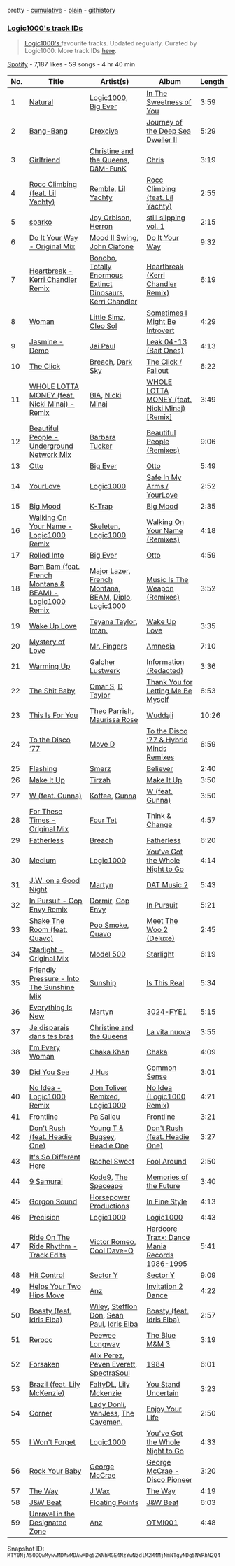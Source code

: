 pretty - [cumulative](/playlists/cumulative/37i9dQZF1DWWbEGrb2ydWx.md) - [plain](/playlists/plain/37i9dQZF1DWWbEGrb2ydWx) - [githistory](https://github.githistory.xyz/mackorone/spotify-playlist-archive/blob/main/playlists/plain/37i9dQZF1DWWbEGrb2ydWx)

### [Logic1000's track IDs](https://open.spotify.com/playlist/37i9dQZF1DWWbEGrb2ydWx)

> <a href="spotify:artist:2EFsfh1zewsSWhDINv7j1I">Logic1000's </a> favourite tracks\.  Updated regularly\. Curated by Logic1000\. More track IDs <a href="spotify:genre:track\_id">here</a>.

[Spotify](https://open.spotify.com/user/spotify) - 7,187 likes - 59 songs - 4 hr 40 min

| No. | Title | Artist(s) | Album | Length |
|---|---|---|---|---|
| 1 | [Natural](https://open.spotify.com/track/0kGkvqy8ne40PwxNWZ01XL) | [Logic1000](https://open.spotify.com/artist/2EFsfh1zewsSWhDINv7j1I), [Big Ever](https://open.spotify.com/artist/6S6PrVKF41V5qJxz4fZB56) | [In The Sweetness of You](https://open.spotify.com/album/2WhtBcrSznou12dcd4YPnq) | 3:59 |
| 2 | [Bang\-Bang](https://open.spotify.com/track/7887Ib2JqOToK0H7Vbj9U7) | [Drexciya](https://open.spotify.com/artist/3KcV1kKG7Y0Gq7xPAGVjkZ) | [Journey of the Deep Sea Dweller II](https://open.spotify.com/album/7667PPz2YOHSlwc6cNgTQr) | 5:29 |
| 3 | [Girlfriend](https://open.spotify.com/track/3dWRcazAn4jN75zh3VKyI6) | [Christine and the Queens](https://open.spotify.com/artist/04vj3iPUiVh5melWr0w3xT), [DāM\-FunK](https://open.spotify.com/artist/1AEcpjnSCmm53IBZQo3g9z) | [Chris](https://open.spotify.com/album/08LcAgUEeFV4tM3WPPpbYh) | 3:19 |
| 4 | [Rocc Climbing \(feat\. Lil Yachty\)](https://open.spotify.com/track/5bBzkJE9BqYTL27webAUCw) | [Remble](https://open.spotify.com/artist/65s98MYZ4xFpgKlUYS5XKw), [Lil Yachty](https://open.spotify.com/artist/6icQOAFXDZKsumw3YXyusw) | [Rocc Climbing \(feat\. Lil Yachty\)](https://open.spotify.com/album/6MJPvYn6Xw3PIwUMyNXpS7) | 2:55 |
| 5 | [sparko](https://open.spotify.com/track/6SqxjFzb0cvtWyEE3elRj3) | [Joy Orbison](https://open.spotify.com/artist/0aIpJqqTLf683ojWREc5lg), [Herron](https://open.spotify.com/artist/1bpUoSimXPBJ4ynN4mDOeh) | [still slipping vol\. 1](https://open.spotify.com/album/5atrOg1aO4d5KEcYo4UBIA) | 2:15 |
| 6 | [Do It Your Way \- Original Mix](https://open.spotify.com/track/6bxeekI9n4mFVw4GoeQZMa) | [Mood II Swing](https://open.spotify.com/artist/1ioarahrQVnmKor7JmN5Av), [John Ciafone](https://open.spotify.com/artist/3vESvN8vGnaIif4ZDOcxVC) | [Do It Your Way](https://open.spotify.com/album/2GeAr9D1kztZrxjuLfyYKv) | 9:32 |
| 7 | [Heartbreak \- Kerri Chandler Remix](https://open.spotify.com/track/6UpWBI1nTv9PnqnGKuzIuT) | [Bonobo](https://open.spotify.com/artist/0cmWgDlu9CwTgxPhf403hb), [Totally Enormous Extinct Dinosaurs](https://open.spotify.com/artist/0g3NiCRhEv7M4SEDMrpItN), [Kerri Chandler](https://open.spotify.com/artist/7nqpEU6DCHkNtK1bYsyS3W) | [Heartbreak \(Kerri Chandler Remix\)](https://open.spotify.com/album/6gxKfyBsjJVL2GdH2YBajb) | 6:19 |
| 8 | [Woman](https://open.spotify.com/track/60GM1mA58L7SYD1bLQXBho) | [Little Simz](https://open.spotify.com/artist/6eXZu6O7nAUA5z6vLV8NKI), [Cleo Sol](https://open.spotify.com/artist/3ETLPQkcEd7z4k3IbZmXMq) | [Sometimes I Might Be Introvert](https://open.spotify.com/album/4nOym5RKE8Opauf3rMxPAW) | 4:29 |
| 9 | [Jasmine \- Demo](https://open.spotify.com/track/44LAHDPaM5dvkmmD5w1W84) | [Jai Paul](https://open.spotify.com/artist/53wZLCnhshZKDRs3uopFBc) | [Leak 04\-13 \(Bait Ones\)](https://open.spotify.com/album/4bCsLPQuCdQQBQOLs5MuNr) | 4:13 |
| 10 | [The Click](https://open.spotify.com/track/5exQy7sHiO0vdOXBUthIMr) | [Breach](https://open.spotify.com/artist/2MMkuQE0f6CDaamJdWXaCC), [Dark Sky](https://open.spotify.com/artist/1qo9Fb4nYgez0Hpfi2RuiV) | [The Click / Fallout](https://open.spotify.com/album/6ifRXj7GTmeghO5Bdf7mZ2) | 6:22 |
| 11 | [WHOLE LOTTA MONEY \(feat\. Nicki Minaj\) \- Remix](https://open.spotify.com/track/67G6iaOw8DZqp1z8STR89R) | [BIA](https://open.spotify.com/artist/6veh5zbFpm31XsPdjBgPER), [Nicki Minaj](https://open.spotify.com/artist/0hCNtLu0JehylgoiP8L4Gh) | [WHOLE LOTTA MONEY \(feat\. Nicki Minaj\) \[Remix\]](https://open.spotify.com/album/7swo0lVREzeFmLpCTKAkzs) | 3:49 |
| 12 | [Beautiful People \- Underground Network Mix](https://open.spotify.com/track/6WnWvRVzXJWEHxkhDKmt8u) | [Barbara Tucker](https://open.spotify.com/artist/6txh5tFMJyxSwT0iE7wX2w) | [Beautiful People \(Remixes\)](https://open.spotify.com/album/4FjqVqy1KwVl5VinivSgKN) | 9:06 |
| 13 | [Otto](https://open.spotify.com/track/0w5frpmwoOzNokavFK59TX) | [Big Ever](https://open.spotify.com/artist/6S6PrVKF41V5qJxz4fZB56) | [Otto](https://open.spotify.com/album/3ucYiqS68iOWRqRg9Ec3X7) | 5:49 |
| 14 | [YourLove](https://open.spotify.com/track/2yQweA8nCYuzFj15LiOb41) | [Logic1000](https://open.spotify.com/artist/2EFsfh1zewsSWhDINv7j1I) | [Safe In My Arms / YourLove](https://open.spotify.com/album/2B7X9jUKwOhDLouk997Ut3) | 2:52 |
| 15 | [Big Mood](https://open.spotify.com/track/2LpQyvDz8M5QTki5e2t39u) | [K\-Trap](https://open.spotify.com/artist/39XT9gMoNmMCOlvTTR273m) | [Big Mood](https://open.spotify.com/album/3Fi6mbVEP7GDSqv3eLjtHi) | 2:35 |
| 16 | [Walking On Your Name \- Logic1000 Remix](https://open.spotify.com/track/0sbcE7ltIt3tM47UTK0mmP) | [Skeleten](https://open.spotify.com/artist/4VZEaqiJm8GOd1pSgjD62y), [Logic1000](https://open.spotify.com/artist/2EFsfh1zewsSWhDINv7j1I) | [Walking On Your Name \(Remixes\)](https://open.spotify.com/album/2UqZWogF2knW9C8O2pVKwE) | 4:18 |
| 17 | [Rolled Into](https://open.spotify.com/track/7ey9Vy7ItOngqKZaNWZaOZ) | [Big Ever](https://open.spotify.com/artist/6S6PrVKF41V5qJxz4fZB56) | [Otto](https://open.spotify.com/album/3ucYiqS68iOWRqRg9Ec3X7) | 4:59 |
| 18 | [Bam Bam \(feat\. French Montana & BEAM\) \- Logic1000 Remix](https://open.spotify.com/track/0qFUWjkALonYZxnHjeXjPn) | [Major Lazer](https://open.spotify.com/artist/738wLrAtLtCtFOLvQBXOXp), [French Montana](https://open.spotify.com/artist/6vXTefBL93Dj5IqAWq6OTv), [BEAM](https://open.spotify.com/artist/46MWeeHNVMYRIIofQBEX98), [Diplo](https://open.spotify.com/artist/5fMUXHkw8R8eOP2RNVYEZX), [Logic1000](https://open.spotify.com/artist/2EFsfh1zewsSWhDINv7j1I) | [Music Is The Weapon \(Remixes\)](https://open.spotify.com/album/1mKjtx0Gq8cY3FC8l66SrK) | 3:52 |
| 19 | [Wake Up Love](https://open.spotify.com/track/2KkNkv6ciB6bt2hvHtOrin) | [Teyana Taylor](https://open.spotify.com/artist/4ULO7IGI3M2bo0Ap7B9h8a), [Iman.](https://open.spotify.com/artist/4snOTeLIxOa9anlWC3k5cC) | [Wake Up Love](https://open.spotify.com/album/4bIuE7S9tX7bZttvusd6QR) | 3:35 |
| 20 | [Mystery of Love](https://open.spotify.com/track/1E8hMeQvfgvQPjN3BZ2viF) | [Mr\. Fingers](https://open.spotify.com/artist/0dRiUTGvNV17AMIULRYsvn) | [Amnesia](https://open.spotify.com/album/201nAW1V2QI2jDbGci7K3g) | 7:10 |
| 21 | [Warming Up](https://open.spotify.com/track/7mkGyBb7Bhftg5St3Aka5K) | [Galcher Lustwerk](https://open.spotify.com/artist/1c7bxvBwJrMuZKwx4EDPHf) | [Information \(Redacted\)](https://open.spotify.com/album/12gAB26MYzHb34WYOxjM3W) | 3:36 |
| 22 | [The Shit Baby](https://open.spotify.com/track/77u4D7eaO0T6zVby7kybyP) | [Omar S](https://open.spotify.com/artist/3BvWiyLcyLMoOIm2U8HepI), [D Taylor](https://open.spotify.com/artist/5T3UHLFXGCs6i2EmnYMo5I) | [Thank You for Letting Me Be Myself](https://open.spotify.com/album/4F2e3QOG2AqIIu8XxTIRGi) | 6:53 |
| 23 | [This Is For You](https://open.spotify.com/track/2OevY7Yt9Lsb1V3WCbAgD7) | [Theo Parrish](https://open.spotify.com/artist/3qMRvSHJpaRjGDkIeNMoGz), [Maurissa Rose](https://open.spotify.com/artist/2VZfxVHA2JsWss2mJCYmv1) | [Wuddaji](https://open.spotify.com/album/3U3U9BOpEcgFHxcMuoR52Q) | 10:26 |
| 24 | [To the Disco ‘77](https://open.spotify.com/track/0OvwOCehqyC5xe6VOir4V5) | [Move D](https://open.spotify.com/artist/3hwmrS8MSceZwnZYvZFf97) | [To the Disco ‘77 & Hybrid Minds Remixes](https://open.spotify.com/album/3H2mfAIeVYFzq8nw2PiRif) | 6:59 |
| 25 | [Flashing](https://open.spotify.com/track/5nK7GgQilC7XB1MfSuJEtT) | [Smerz](https://open.spotify.com/artist/1f8PlfSHEW6fHnILSzm8dI) | [Believer](https://open.spotify.com/album/6L0IdiiAC6ELOGyksKclzn) | 2:40 |
| 26 | [Make It Up](https://open.spotify.com/track/66aoMO408FA4pLR2xWVH3f) | [Tirzah](https://open.spotify.com/artist/6f5lOlSFJw9K79gaNnmWAd) | [Make It Up](https://open.spotify.com/album/7dc8lqqkFo9yNll6VmSsg1) | 3:50 |
| 27 | [W \(feat\. Gunna\)](https://open.spotify.com/track/6xW2g0c5uSoa3S6xk9eI4j) | [Koffee](https://open.spotify.com/artist/1gWjcmBsveEYMxOZ0VRi32), [Gunna](https://open.spotify.com/artist/2hlmm7s2ICUX0LVIhVFlZQ) | [W \(feat\. Gunna\)](https://open.spotify.com/album/4CGh0wfCdEh3xZVHx8uJK5) | 3:50 |
| 28 | [For These Times \- Original Mix](https://open.spotify.com/track/45by5RY3OL9PmKecKej79H) | [Four Tet](https://open.spotify.com/artist/7Eu1txygG6nJttLHbZdQOh) | [Think & Change](https://open.spotify.com/album/6OFlmBDfwGMBQce1sh1ylG) | 4:57 |
| 29 | [Fatherless](https://open.spotify.com/track/5Bs93ZX1NAjAT5tPyPLJRA) | [Breach](https://open.spotify.com/artist/2MMkuQE0f6CDaamJdWXaCC) | [Fatherless](https://open.spotify.com/album/4FhBOsnkUXVVSnRkG7ikcr) | 6:20 |
| 30 | [Medium](https://open.spotify.com/track/6cZOCKcURyJNou1nudfb5X) | [Logic1000](https://open.spotify.com/artist/2EFsfh1zewsSWhDINv7j1I) | [You've Got the Whole Night to Go](https://open.spotify.com/album/5xp8nj4Uji2Kr1nkm3CLFC) | 4:14 |
| 31 | [J.W\. on a Good Night](https://open.spotify.com/track/5ftI5jeqgxBMAFVVpK0ApJ) | [Martyn](https://open.spotify.com/artist/68i1l0GWQ5dwzAy1UVNHNw) | [DAT Music 2](https://open.spotify.com/album/6QoY08xZUGGVzI95yI6l7i) | 5:43 |
| 32 | [In Pursuit \- Cop Envy Remix](https://open.spotify.com/track/6TOfCBjiM08TRMHeOWS03V) | [Dormir](https://open.spotify.com/artist/6NeUtAR8dDb4RFlJgFhvHY), [Cop Envy](https://open.spotify.com/artist/2Kw0Sr0n8G0uuzyeFdANyF) | [In Pursuit](https://open.spotify.com/album/7uuM6lBa2sX6AoXECbIXTR) | 5:21 |
| 33 | [Shake The Room \(feat\. Quavo\)](https://open.spotify.com/track/5Ar2IdS42hvVwV7EhflI8b) | [Pop Smoke](https://open.spotify.com/artist/0eDvMgVFoNV3TpwtrVCoTj), [Quavo](https://open.spotify.com/artist/0VRj0yCOv2FXJNP47XQnx5) | [Meet The Woo 2 \(Deluxe\)](https://open.spotify.com/album/5NTOvCGu7HT4DgJGLXtKUU) | 2:45 |
| 34 | [Starlight \- Original Mix](https://open.spotify.com/track/7pwA0lkUxRVUmwp8BzZsAZ) | [Model 500](https://open.spotify.com/artist/2Djz8cbEv5rtrYrJYdzQ20) | [Starlight](https://open.spotify.com/album/6StG61wOmTvfUmfz0szLpz) | 6:19 |
| 35 | [Friendly Pressure \- Into The Sunshine Mix](https://open.spotify.com/track/0RZmpy15J6VSzx3IPuNEmR) | [Sunship](https://open.spotify.com/artist/01vieJHWhg5Vxk57RmfGau) | [Is This Real](https://open.spotify.com/album/3ae504ho747nwloxNn2CH8) | 5:34 |
| 36 | [Everything Is New](https://open.spotify.com/track/5CgoHQwbFt4Oep0QJSQUiD) | [Martyn](https://open.spotify.com/artist/68i1l0GWQ5dwzAy1UVNHNw) | [3024\-FYE1](https://open.spotify.com/album/63ztIfAKrfbmGxBy32gjJj) | 5:15 |
| 37 | [Je disparais dans tes bras](https://open.spotify.com/track/2P96XdauZc5DlJFtlFT9Rt) | [Christine and the Queens](https://open.spotify.com/artist/04vj3iPUiVh5melWr0w3xT) | [La vita nuova](https://open.spotify.com/album/0iyzHNJTyl7G9vNwp3B8iQ) | 3:55 |
| 38 | [I'm Every Woman](https://open.spotify.com/track/1oFiPGBafH9Woo9AMwgBSl) | [Chaka Khan](https://open.spotify.com/artist/6mQfAAqZGBzIfrmlZCeaYT) | [Chaka](https://open.spotify.com/album/2lvaLIoEg3hwL2dybu6zTC) | 4:09 |
| 39 | [Did You See](https://open.spotify.com/track/6DXEZzM4wBa3EOl0NCNSvz) | [J Hus](https://open.spotify.com/artist/2a0uxJgbvvIRI4GX8pYfcr) | [Common Sense](https://open.spotify.com/album/6fUnZqjU3bwBOZIsQ4kN1Q) | 3:01 |
| 40 | [No Idea \- Logic1000 Remix](https://open.spotify.com/track/58vwxcHhtRKaAxDW6zYmKs) | [Don Toliver Remixed](https://open.spotify.com/artist/17lZwAvNlpuTb1ODGXiaGu), [Logic1000](https://open.spotify.com/artist/2EFsfh1zewsSWhDINv7j1I) | [No Idea \(Logic1000 Remix\)](https://open.spotify.com/album/0xbabLMY8CO5ySfBSKsfYt) | 4:21 |
| 41 | [Frontline](https://open.spotify.com/track/1vgbOC9IYpKqBA2gvqz3LX) | [Pa Salieu](https://open.spotify.com/artist/290nCNEce1y6rfoJiO2rK7) | [Frontline](https://open.spotify.com/album/32cHQxjB0aOpqkSVnDrNhv) | 3:21 |
| 42 | [Don't Rush \(feat\. Headie One\)](https://open.spotify.com/track/0PXukVbYpvz40KcEFKnIw7) | [Young T & Bugsey](https://open.spotify.com/artist/6M6XXCcO5gI68XpIlrUL3Z), [Headie One](https://open.spotify.com/artist/6UCQYrcJ6wab6gnQ89OJFh) | [Don't Rush \(feat\. Headie One\)](https://open.spotify.com/album/1UX0F7yksh3rHlEJKvliAT) | 3:27 |
| 43 | [It's So Different Here](https://open.spotify.com/track/3sn7rUTrSl6kbxYyBGopWr) | [Rachel Sweet](https://open.spotify.com/artist/3E8iIu6yKztcuEHrKFBNMS) | [Fool Around](https://open.spotify.com/album/0sKjovgkj2IdErxyM3gsjI) | 2:50 |
| 44 | [9 Samurai](https://open.spotify.com/track/5jI2dUCSi7BUupLnve1zi4) | [Kode9](https://open.spotify.com/artist/5Z3GyWBvJZgJ35TS0cmXll), [The Spaceape](https://open.spotify.com/artist/4XKXnYIBqC96yXPs3zwMYn) | [Memories of the Future](https://open.spotify.com/album/0xwyFwOryqHzqyoSO8M2TC) | 3:40 |
| 45 | [Gorgon Sound](https://open.spotify.com/track/2eKcQqAYex36Eju94neF4l) | [Horsepower Productions](https://open.spotify.com/artist/2Su6RvkvrMNSvEh9ccMWD5) | [In Fine Style](https://open.spotify.com/album/4fIxqQx85WP3RF1jLuLyOu) | 4:13 |
| 46 | [Precision](https://open.spotify.com/track/5wsCARHFwYPQJ35LezyKcU) | [Logic1000](https://open.spotify.com/artist/2EFsfh1zewsSWhDINv7j1I) | [Logic1000](https://open.spotify.com/album/7fZTnHD6lSqDSJdKw1bHGn) | 4:43 |
| 47 | [Ride On The Ride Rhythm \- Track Edits](https://open.spotify.com/track/2DdDYcA8I8Q63TxlMeqV5a) | [Victor Romeo](https://open.spotify.com/artist/0yxKR9FQOh5DZQ6rykLi7c), [Cool Dave\-O](https://open.spotify.com/artist/7uOERa8mBHs2Cz6up6lR6w) | [Hardcore Traxx: Dance Mania Records 1986\-1995](https://open.spotify.com/album/0xvNLtTDM3fE3MjD6LrlNS) | 5:41 |
| 48 | [Hit Control](https://open.spotify.com/track/7enFhLwS2vHQiGpohe3aHK) | [Sector Y](https://open.spotify.com/artist/51KJgr2RYMHiQq7UvKxErG) | [Sector Y](https://open.spotify.com/album/4HZVJ5paRux7rF3LxRKnDA) | 9:09 |
| 49 | [Helps Your Two Hips Move](https://open.spotify.com/track/3LbHjA0PlkcV58qqfEDMm3) | [Anz](https://open.spotify.com/artist/1Ysz8yMgr4g1Ol3l1m3yOt) | [Invitation 2 Dance](https://open.spotify.com/album/3xpkTneBJYmMskIvD4RQEM) | 4:22 |
| 50 | [Boasty \(feat\. Idris Elba\)](https://open.spotify.com/track/7cz506PyIgh2bMN90Mc8Tn) | [Wiley](https://open.spotify.com/artist/7k9T7lZlHjRAM1bb0r9Rm3), [Stefflon Don](https://open.spotify.com/artist/2ExGrw6XpbtUAJHTLtUXUD), [Sean Paul](https://open.spotify.com/artist/3Isy6kedDrgPYoTS1dazA9), [Idris Elba](https://open.spotify.com/artist/0Dc2rdPzleezxhvQhQbXuS) | [Boasty \(feat\. Idris Elba\)](https://open.spotify.com/album/7JoyVaXzxpgTPjkgB8mWk3) | 2:57 |
| 51 | [Rerocc](https://open.spotify.com/track/6cUTZnDarVMD7EBgCj97YW) | [Peewee Longway](https://open.spotify.com/artist/0xTcxl35DKXUeYRWqY10w6) | [The Blue M&M 3](https://open.spotify.com/album/2qyo6pRUbmVXDoITP4aOP6) | 3:19 |
| 52 | [Forsaken](https://open.spotify.com/track/5zY3OVGdFR7Pj6n1fAWCW9) | [Alix Perez](https://open.spotify.com/artist/4e6pQ61gYReORJoXcrQH1Z), [Peven Everett](https://open.spotify.com/artist/0v2oB2xMS64U3lcU5DFuCY), [SpectraSoul](https://open.spotify.com/artist/5OvI3XKz7Y1TJAxPbn848T) | [1984](https://open.spotify.com/album/2fzARPEkcMwRoYqoSZhcsc) | 6:01 |
| 53 | [Brazil \(feat\. Lily McKenzie\)](https://open.spotify.com/track/47u5MX4xCrTfvK63PV2lvm) | [FaltyDL](https://open.spotify.com/artist/1qykxtFM9KoTti5y3xV1uk), [Lily Mckenzie](https://open.spotify.com/artist/6LsSHppZVgx7eks7hAkTPN) | [You Stand Uncertain](https://open.spotify.com/album/4RAYGIbYUHeSVVjdziCmNd) | 3:23 |
| 54 | [Corner](https://open.spotify.com/track/0A0igEVrmwHhDocCu2NFHs) | [Lady Donli](https://open.spotify.com/artist/5joHzVrVQzu41KFBlZQDvG), [VanJess](https://open.spotify.com/artist/0Ek89uaJyo6NfWK22awFvI), [The Cavemen.](https://open.spotify.com/artist/1cnBVQulaNSvbind6A0dVD) | [Enjoy Your Life](https://open.spotify.com/album/4ApwOkW9QSC5B0O4UyuVUS) | 2:50 |
| 55 | [I Won't Forget](https://open.spotify.com/track/37lk3qgO3DYCoSpeJpp3KR) | [Logic1000](https://open.spotify.com/artist/2EFsfh1zewsSWhDINv7j1I) | [You've Got the Whole Night to Go](https://open.spotify.com/album/5xp8nj4Uji2Kr1nkm3CLFC) | 4:33 |
| 56 | [Rock Your Baby](https://open.spotify.com/track/16KwF7IrKHTVTitUKH58g3) | [George McCrae](https://open.spotify.com/artist/6oV3BNm1Gj2GGgpYknc5TN) | [George McCrae \- Disco Pioneer](https://open.spotify.com/album/3qJGzbhk63pzwqzpTr0bxt) | 3:20 |
| 57 | [The Way](https://open.spotify.com/track/319WGqfBViMHQZx8IS5bmv) | [J Wax](https://open.spotify.com/artist/32UMn8JWwIcnJp5P7G61UQ) | [The Way](https://open.spotify.com/album/2ZKbkTT2jeH8zvMapy8sTT) | 4:19 |
| 58 | [J&W Beat](https://open.spotify.com/track/3ulYmElxqeXxo8TaezKciy) | [Floating Points](https://open.spotify.com/artist/2AR42Ur9PcchQDtEdwkv4L) | [J&W Beat](https://open.spotify.com/album/2DFU3nz0jrhjY0Vj2aJA37) | 6:03 |
| 59 | [Unravel in the Designated Zone](https://open.spotify.com/track/10IxtRq6xz3ABo8E9aDROE) | [Anz](https://open.spotify.com/artist/1Ysz8yMgr4g1Ol3l1m3yOt) | [OTMI001](https://open.spotify.com/album/12w3hePulByvTE7fOF0r6W) | 4:48 |

Snapshot ID: `MTY0NjA5ODQwMywwMDAwMDAwMDg5ZWNhMGE4NzYwNzdlM2M4MjNmNTgyNDg5NWRhN2Q4`
